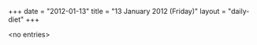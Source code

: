 +++
date = "2012-01-13"
title = "13 January 2012 (Friday)"
layout = "daily-diet"
+++

<p>&lt;no entries&gt;</p>